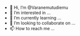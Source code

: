 - 👋 Hi, I’m @Varanemutudiemu
- 👀 I’m interested in ...
- 🌱 I’m currently learning ...
- 💞️ I’m looking to collaborate on ...
- 📫 How to reach me ...

<!---
Varanemutudiemu/Varanemutudiemu is a ✨ special ✨ repository because its `README.md` (this file) appears on your GitHub profile.
You can click the Preview link to take a look at your changes.
--->
